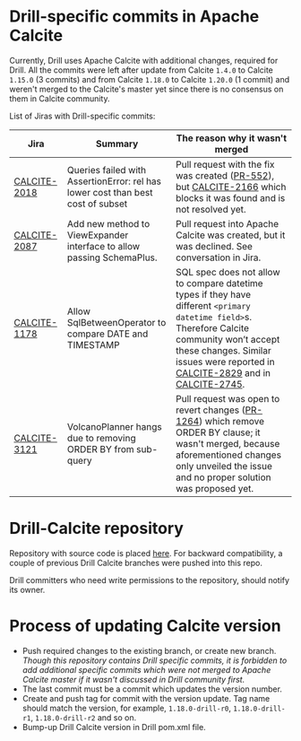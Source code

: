 # Drill-specific commits in Apache Calcite

Currently, Drill uses Apache Calcite with additional changes, required for Drill. All the commits were left after 
update from Calcite `1.4.0` to Calcite `1.15.0` (3 commits) and from Calcite `1.18.0` to Calcite `1.20.0` (1 commit) and weren't merged to the Calcite's master yet since there is no consensus on them in Calcite community.

List of Jiras with Drill-specific commits:

|Jira|Summary|The reason why it wasn't merged|
|----|-------|-------------------------------|
|[CALCITE-2018](https://issues.apache.org/jira/browse/CALCITE-2018)|Queries failed with AssertionError: rel has lower cost than best cost of subset|Pull request with the fix was created ([PR-552](https://github.com/apache/calcite/pull/552)), but [CALCITE-2166](https://issues.apache.org/jira/browse/CALCITE-2166) which blocks it was found and is not resolved yet.|
|[CALCITE-2087](https://issues.apache.org/jira/browse/CALCITE-2087)|Add new method to ViewExpander interface to allow passing SchemaPlus.|Pull request into Apache Calcite was created, but it was declined. See conversation in Jira.|
|[CALCITE-1178](https://issues.apache.org/jira/browse/CALCITE-1178)|Allow SqlBetweenOperator to compare DATE and TIMESTAMP|SQL spec does not allow to compare datetime types if they have different `<primary datetime field>`s. Therefore Calcite community won’t accept these changes. Similar issues were reported in [CALCITE-2829](https://issues.apache.org/jira/browse/CALCITE-2829) and in [CALCITE-2745](https://issues.apache.org/jira/browse/CALCITE-2745).|
|[CALCITE-3121](https://issues.apache.org/jira/browse/CALCITE-3121)|VolcanoPlanner hangs due to removing ORDER BY from sub-query|Pull request was open to revert changes ([PR-1264](https://github.com/apache/calcite/pull/1264)) which remove ORDER BY clause; it wasn't merged, because aforementioned changes only unveiled the issue and no proper solution was proposed yet.|

# Drill-Calcite repository

Repository with source code is placed [here](https://github.com/vvysotskyi/drill-calcite). For backward 
compatibility, a couple of previous Drill Calcite branches were pushed into this repo.

Drill committers who need write permissions to the repository, should notify its owner.

# Process of updating Calcite version

- Push required changes to the existing branch, or create new branch. *Though this repository contains Drill specific commits, it is forbidden to add additional specific commits which were not merged to Apache Calcite master if it wasn't discussed in Drill community first.*
- The last commit must be a commit which updates the version number.
- Create and push tag for commit with the version update. Tag name should match the version, for example, `1.18.0-drill-r0`, `1.18.0-drill-r1`, `1.18.0-drill-r2` and so on.
- Bump-up Drill Calcite version in Drill pom.xml file.